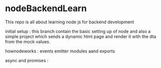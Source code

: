 # nodeBackendLearn

This repo is all about learning node js for backend development

initial setup : this branch contain the basic setting up of node and also a simple project which sends a dynamic html page and render it with the dta from the mock values.

hownodeworks : events emitter modules aand exports

async and promises :
